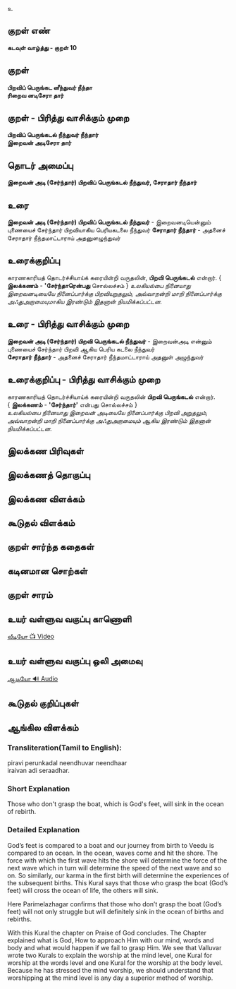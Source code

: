 உ

## குறள் எண்

**கடவுள் வாழ்த்து - குறள்  10**

## குறள் 

**பிறவிப் பெருங்கட  னீந்துவர் நீந்தா  
ரிறைவ னடிசேரா தார்**


## குறள் - பிரித்து வாசிக்கும் முறை

**பிறவிப் பெருங்கடல் நீந்துவர் நீந்தார்  
இறைவன் அடிசேரா தார்**


## தொடர் அமைப்பு

**இறைவன் அடி (சேர்ந்தார்) பிறவிப் பெருங்கடல் நீந்துவர், சேராதார் நீந்தார்**

## உரை

**இறைவன் அடி (சேர்ந்தார்) பிறவிப் பெருங்கடல் நீந்துவர்** - இறைவனடியென்னும் புணையைச் சேர்ந்தார் பிறவியாகிய பெரியகடலை நீந்துவர் **சேராதார் நீந்தார்** - அதனைச் சேராதார் நீந்தமாட்டாராய் அதனுளழுந்துவர்


## உரைக்குறிப்பு

காரணகாரியத் தொடர்ச்சியாய்க் கரையின்றி வருதலின், **பிறவி பெருங்கடல்** என்றார். { **இலக்கணம்** - **'சேர்ந்தாரென்பது** சொல்லச்சம் } _உலகியல்பை நினையாது இறைவனடியையே நினைப்பார்க்கு பிறவியறுதலும், அவ்வாறன்றி மாறி நினைப்பார்க்கு அஃதுஅறாமையுமாகிய இரண்டும் இதனான் நியமிக்கப்பட்டன._	


## உரை - பிரித்து வாசிக்கும் முறை

**இறைவன் அடி (சேர்ந்தார்) பிறவி பெருங்கடல் நீந்துவர்** - இறைவன்அடி என்னும் புணையைச் சேர்ந்தார் பிறவி ஆகிய பெரிய கடலை நீந்துவர்  
**சேராதார் நீந்தார்** - அதனைச் சேராதார் நீந்தமாட்டாராய் அதனுள் அழுந்துவர்


## உரைக்குறிப்பு - பிரித்து வாசிக்கும் முறை

காரணகாரியத் தொடர்ச்சியாய்க் கரையின்றி வருதலின் **பிறவி பெருங்கடல்** என்றார்.  
{ **இலக்கணம்** - **'சேர்ந்தார்'** என்பது சொல்லச்சம்	}  
_உலகியல்பை நினையாது இறைவன் அடியையே நினைப்பார்க்கு பிறவி அறுதலும்,  
அவ்வாறன்றி மாறி நினைப்பார்க்கு அஃதுஅறாமையும் ஆகிய இரண்டும் இதனான் நியமிக்கப்பட்டன._	 


## இலக்கண பிரிவுகள் 


## இலக்கணத் தொகுப்பு 


## இலக்கண விளக்கம்


## கூடுதல் விளக்கம்


## குறள் சார்ந்த கதைகள் 


## கடினமான சொற்கள்


## குறள் சாரம் 


## உயர் வள்ளுவ வகுப்பு காணொளி

[ வீடியோ 📺 Video ](https://youtu.be/E25JqRP2PeA)

## உயர் வள்ளுவ வகுப்பு ஒலி அமைவு 

[ ஆடியோ 🔊 Audio ](https://drive.google.com/open?id=1KilzBXPVe407WzRf4UH2R4jT-Jqye7fA)

## கூடுதல் குறிப்புகள்


## ஆங்கில விளக்கம்

### Transliteration(Tamil to English):  
piravi perunkadal neendhuvar neendhaar  
iraivan adi seraadhar.  

### Short Explanation
Those who don't grasp the boat, which is God's feet, will sink in the ocean of rebirth.

### Detailed Explanation  
God’s feet is compared to a boat and our journey from birth to Veedu is compared to an ocean. In the ocean, waves come and hit the shore. The force with which the first wave hits the shore will determine the force of the next wave which in turn will determine the speed of the next wave and so on. So similarly, our karma in the first birth will determine the experiences of the subsequent births.
This Kural says that those who grasp the boat (God’s feet) will cross the ocean of life, the others will sink.  

Here Parimelazhagar confirms that those who don’t grasp the boat (God’s feet) will not only struggle but will definitely sink in the ocean of births and rebirths.  

With this Kural the chapter on Praise of God concludes. The Chapter explained what is God, How to approach Him with our mind, words and body and what would happen if we fail to grasp Him. We see that Valluvar wrote two Kurals to explain the worship at the mind level, one Kural for worship at the words level and one Kural for the worship at the body level. Because he has stressed the mind worship, we should understand that worshipping at the mind level is any day a superior method of worship.  

